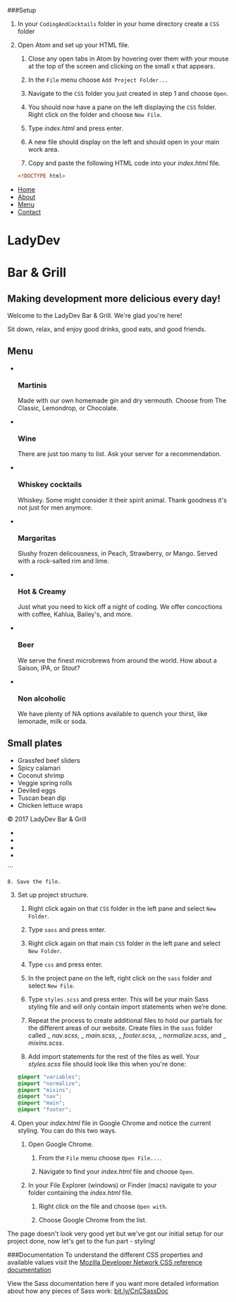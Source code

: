 ###Setup

1. In your `CodingAndCocktails` folder in your home directory create a `CSS` folder

2. Open Atom and set up your HTML file.

    1. Close any open tabs in Atom by hovering over them with your mouse at the top of the screen and clicking on the small x that appears.
    
    2. In the `File` menu choose `Add Project Folder...`
    
    3. Navigate to the `CSS` folder you just created in step 1 and choose `Open`.
    
    4. You should now have a pane on the left displaying the `CSS` folder. Right click on the folder and choose `New File`.
    
    5. Type _index.html_ and press enter.
    
    6. A new file should display on the left and should open in your main work area.  
    
    7. Copy and paste the following HTML code into your _index.html_ file.

    ```html
    <!DOCTYPE html>
<html lang="en">
		<head>
			<meta charset="UTF-8">
			<title>LadyDev Bar &amp; Grill</title>
			<link rel="stylesheet" href="css/styles.css">
			<script src="https://use.fontawesome.com/81b69a015b.js"></script>
		</head>
		<body>
			<nav class="navbar">
				<ul id="drinks">
					<li><a href="#">Home</a></li>
					<li><a href="#about">About</a></li>
					<li><a href="#drinks">Menu</a></li>
					<li><a href="#contact">Contact</a></li>
				</ul>
			</nav>
			<div class="main">
				<div class="hero" id="about">
					<div class="head">
						<div class="hero-text">
							<h1>LadyDev</h1>
							<h1>Bar &amp; Grill</h1>
						</div>
						<h2>Making development more delicious every day!</h2>
						<p>Welcome to the LadyDev Bar &amp; Grill.  We're glad you're here!</p>
						<p>Sit down, relax, and enjoy good drinks, good eats, and good friends.</p>
					</div>
				</div>
				<div class="flexbox">
					<div class="drinks col-1">
						<h2>Menu</h2>
						<ul class="drinks">
						    <li class="item">
						    	<a href="#"><img src="images/martini.jpg" alt=""></a>
						        <h3 class="head">Martinis</h3>
						        <p>Made with our own homemade gin and dry vermouth.  Choose from The Classic, Lemondrop, or Chocolate.</p>
						    </li>
						    <li class="item">
						    	<a href="#"><img src="images/wine.jpg" alt=""></a>
						        <h3 class="head">Wine</h3>
						        <p>There are just too many to list.  Ask your server for a recommendation.</p>
						    </li>
						    <li class="item">
						    	<a href="#"><img src="images/whiskey-cocktails.jpg" alt=""></a>
						        <h3 class="head">Whiskey cocktails</h3>
						        <p>Whiskey.  Some might consider it their spirit animal.  Thank goodness it's not just for men anymore.</p>
						    </li>
						    <li class="item">
						    	<a href="#"><img src="images/margarita.jpg" alt=""></a>
						        <h3 class="head">Margaritas</h3>
						        <p>Slushy frozen delicousness, in Peach, Strawberry, or Mango.  Served with a rock-salted rim and lime.</p>
						    </li>
						    <li class="item">
						    	<a href="#"><img src="images/hot-cocktail.jpg" alt=""></a>
						        <h3 class="head">Hot &amp; Creamy</h3>
						        <p>Just what you need to kick off a night of coding.  We offer concoctions with coffee, Kahlua, Bailey's, and more.</p>
						    </li>
						    <li class="item">
						    	<a href="#"><img src="images/beer.jpg" alt=""></a>
						        <h3 class="head">Beer</h3>
						        <p>We serve the finest microbrews from around the world.  How about a Saison, IPA, or Stout?</p>
						    </li>
						    <li class="item">
						    	<a href="#"><img src="images/milk.jpg" alt=""></a>
						    	<h3 class="head">Non alcoholic</h3>
									<p>We have plenty of NA options available to quench your thirst, like lemonade, milk or soda.</p>
						    </li>
						</ul>
					</div>
					<div class="food sidebar col-2">
						<h2>Small plates</h2>
						<ul class="food">
							<li>Grassfed beef sliders</li>
							<li>Spicy calamari</li>
							<li>Coconut shrimp</li>
							<li>Veggie spring rolls</li>
							<li>Deviled eggs</li>
							<li>Tuscan bean dip</li>
							<li>Chicken lettuce wraps</li>
						</ul>
					</div>
				</div>
			</div>
			<footer id="contact">
				<p>&copy; 2017 LadyDev Bar &amp; Grill</p>
				<ul>
					<li><a href="http://facebook.com/ladydevbargrill"><i class="fa fa-facebook-official fa-lg"></i></a></li>
					<li><a href="http://twitter.com/ladydevbargrill"><i class="fa fa-twitter fa-lg"></i></a></li>
					<li><a href="http://instagram.com/ladydevbargrill"><i class="fa fa-instagram fa-lg"></i></a></li>
					<li><a href="mailto:ladydevbargrill@example.com"><i class="fa fa-envelope-open-o fa-lg"></i></a></li>
				</ul>
			</footer>
		</body>
</html>
    ```
    
	8. Save the file.

3. Set up project structure.

	1. Right click again on that `CSS` folder in the left pane and select `New Folder`.  
	
	2. Type `sass` and press enter.
	
	3. Right click again on that main `CSS` folder in the left pane and select `New Folder`.  
	
	4. Type `css` and press enter.
	
	5. In the project pane on the left, right click on the `sass` folder and select `New File`. 

	6. Type `styles.scss` and press enter. This will be your main Sass styling file and will only contain import statements when we’re done.
	
	
	
	9. Repeat the process to create additional files to hold our partials for the different areas of our website.  Create files in the `sass` folder called _ _nav.scss_, _ _main.scss_, _ _footer.scss_, _ _normalize.scss_, and _ _mixins.scss_.

	10.   Add import statements for the rest of the files as well.  Your _styles.scss_ file should look like this when you're done: 
	
	```scss
	@import "variables";
	@import "normalize";
	@import "mixins";
	@import "nav";
	@import "main";
	@import "footer";
	```
	
4. Open your _index.html_ file in Google Chrome and notice the current styling.  You can do this two ways.
	
	1. Open Google Chrome. 
		
		1. From the `File` menu choose `Open File...`.
		
		2. Navigate to find your _index.html_ file and choose `Open`.
		
	2. In your File Explorer (windows) or Finder (macs) navigate to your folder containing the _index.html_ file.
	
		1. Right click on the file and choose `Open with`.
		
		2. Choose Google Chrome from the list.

The page doesn't look very good yet but we've got our initial setup for our project done, now let's get to the fun part - styling!

###Documentation
To understand the different CSS properties and available values visit the [Mozilla Developer Network CSS reference documentation](https://developer.mozilla.org/en-US/docs/Web/CSS/Reference)

View the Sass documentation here if you want more detailed information about how any pieces of Sass work: [bit.ly/CnCSassDoc](http://bit.ly/CnCSassDoc) 

